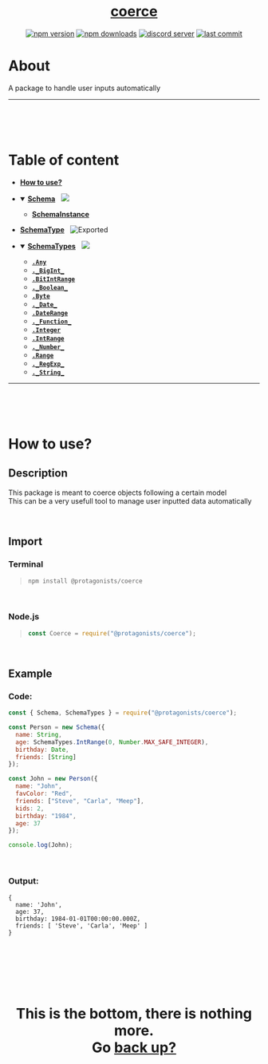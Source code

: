 <div id="top" align="center">

<h1><a href="https://github.com/ThePywon/coerce">coerce</a></h1>
 
[![npm version](https://img.shields.io/npm/v/@protagonists/coerce)](https://npmjs.com/package/@protagonists/coerce)
[![npm downloads](https://img.shields.io/npm/dt/@protagonists/coerce)](https://npmjs.com/package/@protagonists/coerce)
[![discord server](https://img.shields.io/discord/937758194736955443?logo=discord&logoColor=white)](https://discord.gg/cwhj3EgqGP)
[![last commit](https://img.shields.io/github/last-commit/ThePywon/coerce)](https://github.com/ThePywon/coerce)
 
</div>


# About

A package to handle user inputs automatically

---

<br/><br/><br/>



# Table of content

* [**How to use?**](#how-to-use)

* <details open><summary><a href="https://github.com/ThePywon/coerce/blob/main/documentation/Schema.md"><b>Schema</b></a> &nbsp; <img src="https://img.shields.io/badge/-Exported-cyan"/></summary>
  <p>

  * [**SchemaInstance**](https://github.com/ThePywon/coerce/blob/main/documentation/SchemaInstance.md)
    
  </p>
</details>

* [**SchemaType**](https://github.com/ThePywon/coerce/blob/main/documentation/SchemaType.md) &nbsp; ![Exported](https://img.shields.io/badge/-Exported-cyan)

* <details open><summary><a href="https://github.com/ThePywon/coerce/blob/main/documentation/SchemaTypes.md"><b>SchemaTypes</b></a> &nbsp; <img src="https://img.shields.io/badge/-Exported-cyan"/></summary>
  <p>

  * [**`.Any`**](https://github.com/ThePywon/coerce/blob/main/documentation/SchemaTypes/Any.md)
  * [**`._BigInt_`**](https://github.com/ThePywon/coerce/blob/main/documentation/SchemaTypes/BigInt.md)
  * [**`.BitIntRange`**](https://github.com/ThePywon/coerce/blob/main/documentation/SchemaTypes/BigIntRange.md)
  * [**`._Boolean_`**](https://github.com/ThePywon/coerce/blob/main/documentation/SchemaTypes/Boolean.md)
  * [**`.Byte`**](https://github.com/ThePywon/coerce/blob/main/documentation/SchemaTypes/Byte.md)
  * [**`._Date_`**](https://github.com/ThePywon/coerce/blob/main/documentation/SchemaTypes/Date.md)
  * [**`.DateRange`**](https://github.com/ThePywon/coerce/blob/main/documentation/SchemaTypes/DateRange.md)
  * [**`._Function_`**](https://github.com/ThePywon/coerce/blob/main/documentation/SchemaTypes/Function.md)
  * [**`.Integer`**](https://github.com/ThePywon/coerce/blob/main/documentation/SchemaTypes/Integer.md)
  * [**`.IntRange`**](https://github.com/ThePywon/coerce/blob/main/documentation/SchemaTypes/IntRange.md)
  * [**`._Number_`**](https://github.com/ThePywon/coerce/blob/main/documentation/SchemaTypes/Number.md)
  * [**`.Range`**](https://github.com/ThePywon/coerce/blob/main/documentation/SchemaTypes/Range.md)
  * [**`._RegExp_`**](https://github.com/ThePywon/coerce/blob/main/documentation/SchemaTypes/RegExp.md)
  * [**`._String_`**](https://github.com/ThePywon/coerce/blob/main/documentation/SchemaTypes/String.md)
    
  </p>
</details>

---

<br/><br/><br/>



# How to use?

## Description

This package is meant to coerce objects following a certain model  
This can be a very usefull tool to manage user inputted data automatically

<br/>

## Import

### Terminal

> ```sh
> npm install @protagonists/coerce
> ```

<br/>

### Node.js

> ```js
> const Coerce = require("@protagonists/coerce");
> ```

<br/>

## Example

### Code:

```js
const { Schema, SchemaTypes } = require("@protagonists/coerce");

const Person = new Schema({
  name: String,
  age: SchemaTypes.IntRange(0, Number.MAX_SAFE_INTEGER),
  birthday: Date,
  friends: [String]
});

const John = new Person({
  name: "John",
  favColor: "Red",
  friends: ["Steve", "Carla", "Meep"],
  kids: 2,
  birthday: "1984",
  age: 37
});

console.log(John);
```

<br/>

### Output:

```
{
  name: 'John',
  age: 37,
  birthday: 1984-01-01T00:00:00.000Z,
  friends: [ 'Steve', 'Carla', 'Meep' ]
}
```

<br/><br/><br/><br/><br/>

<h1 align="center">This is the bottom, there is nothing more.<br/>
Go <a href="#top">back up?</a></h1>
